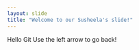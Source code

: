 ```yaml
---
layout: slide
title: "Welcome to our Susheela's slide!"
---
```

Hello Git
Use the left arrow to go back!